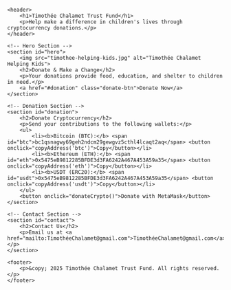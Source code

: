 
<html lang="en">
<head>
    <meta charset="UTF-8">
    <meta name="viewport" content="width=device-width, initial-scale=1.0">
    <title>Timothée Chalamet Trust Fund</title>
    <link rel="stylesheet" href="styles.css">
    <script src="https://cdnjs.cloudflare.com/ajax/libs/web3/1.7.5/web3.min.js"></script>
    <script defer src="script.js"></script>
</head>
<body>

    <header>
        <h1>Timothée Chalamet Trust Fund</h1>
        <p>Help make a difference in children's lives through cryptocurrency donations.</p>
    </header>

    <!-- Hero Section -->
    <section id="hero">
        <img src="timothee-helping-kids.jpg" alt="Timothée Chalamet Helping Kids">
        <h2>Donate & Make a Change</h2>
        <p>Your donations provide food, education, and shelter to children in need.</p>
        <a href="#donation" class="donate-btn">Donate Now</a>
    </section>

    <!-- Donation Section -->
    <section id="donation">
        <h2>Donate Cryptocurrency</h2>
        <p>Send your contributions to the following wallets:</p>
        <ul>
            <li><b>Bitcoin (BTC):</b> <span id="btc">bc1qsnagwy69geh2ndcm29gewgvz5cthl4lcaqt2aq</span> <button onclick="copyAddress('btc')">Copy</button></li>
            <li><b>Ethereum (ETH):</b> <span id="eth">0x5475eB9812285BFDE3d3FA6242A467A453A59a35</span> <button onclick="copyAddress('eth')">Copy</button></li>
            <li><b>USDT (ERC20):</b> <span id="usdt">0x5475eB9812285BFDE3d3FA6242A467A453A59a35</span> <button onclick="copyAddress('usdt')">Copy</button></li>
        </ul>
        <button onclick="donateCrypto()">Donate with MetaMask</button>
    </section>

    <!-- Contact Section -->
    <section id="contact">
        <h2>Contact Us</h2>
        <p>Email us at <a href="mailto:TimothéeChalamet@gmail.com">TimothéeChalamet@gmail.com</a></p>
    </section>

    <footer>
        <p>&copy; 2025 Timothée Chalamet Trust Fund. All rights reserved.</p>
    </footer>

</body>
</html>
